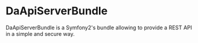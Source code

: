 DaApiServerBundle
=================

DaApiServerBundle is a Symfony2's bundle allowing to provide a REST API in a simple and secure way.
